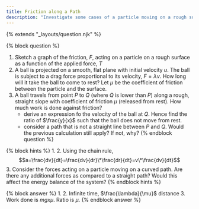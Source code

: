 ```yaml
---
title: Friction along a Path
description: "Investigate some cases of a particle moving on a rough surface."
---
```

{% extends "_layouts/question.njk" %}

{% block question %}
 1. Sketch a graph of the friction, $F$, acting on a particle on a rough surface as a function of the applied force, $T$
 2. A ball is projected on a smooth, flat plane with initial velocity $u$. The ball is subject to a drag force proportional to its velocity, $F=\lambda v$. How long will it take the ball to come to rest? Let $\mu$ be the coefficient of friction between the particle and the surface.
 3. A ball travels from point $P$ to $Q$ (where $Q$ is lower than $P$) along a rough, straight slope with coefficient of friction $\mu$ (released from rest). How much work is done against friction?
    - derive an expression fo the velocity of the ball at $Q$. Hence find the ratio of $\frac{y}{x}$ such that the ball does not move from rest. 
    - consider a path that is not a straight line between $P$ and $Q$. Would the previous calculation still apply? If not, why?
{% endblock question %}

{% block hints %}
 1.
 2. Using the chain rule, $$a=\frac{dv}{dt}=\frac{dv}{dr}\*\frac{dr}{dt}=v\*\frac{dv}{dt}$$
 3. Consider the forces acting on a particle moving on a curved path. Are there any additional forces as compared to a straight path? Would this affect the energy balance of the system?
{% endblock hints %}

{% block answer %}
 1. 
 2. Infinite time, $\frac{\lambda}{\mu}$ distance
 3. Work done is $mgx\mu$. Ratio is $\mu$.
{% endblock answer %}